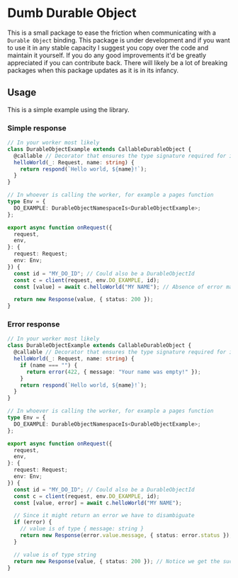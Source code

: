 # Dumb Durable Object
This is a small package to ease the friction when communicating with a `Durable Object` binding. This package is under development and if you want to use it in any stable capacity I suggest you copy over the code and maintain it yourself. If you do any good improvements it'd be greatly appreciated if you can contribute back. There will likely be a lot of breaking packages when this package updates as it is in its infancy.

## Usage
This is a simple example using the library.

### Simple response
```ts
// In your worker most likely
class DurableObjectExample extends CallableDurableObject {
  @callable // Decorator that ensures the type signature required for it to be callable
  helloWorld(_: Request, name: string) {
    return respond(`Hello world, ${name}!`);
  }
}

// In whoever is calling the worker, for example a pages function
type Env = {
  DO_EXAMPLE: DurableObjectNamespaceIs<DurableObjectExample>;
};

export async function onRequest({
  request,
  env,
}: {
  request: Request;
  env: Env;
}) {
  const id = "MY_DO_ID"; // Could also be a DurableObjectId
  const c = client(request, env.DO_EXAMPLE, id);
  const [value] = await c.helloWorld("MY NAME"); // Absence of error makes it easy deconstruct the value

  return new Response(value, { status: 200 });
}
```

### Error response
```ts
// In your worker most likely
class DurableObjectExample extends CallableDurableObject {
  @callable // Decorator that ensures the type signature required for it to be callable
  helloWorld(_: Request, name: string) {
    if (name === "") {
      return error(422, { message: "Your name was empty!" });
    }
    return respond(`Hello world, ${name}!`);
  }
}

// In whoever is calling the worker, for example a pages function
type Env = {
  DO_EXAMPLE: DurableObjectNamespaceIs<DurableObjectExample>;
};

export async function onRequest({
  request,
  env,
}: {
  request: Request;
  env: Env;
}) {
  const id = "MY_DO_ID"; // Could also be a DurableObjectId
  const c = client(request, env.DO_EXAMPLE, id);
  const [value, error] = await c.helloWorld("MY NAME");

  // Since it might return an error we have to disambiguate
  if (error) {
    // value is of type { message: string }
    return new Response(error.value.message, { status: error.status }); // Notice we get the error value here
  }

  // value is of type string
  return new Response(value, { status: 200 }); // Notice we get the successful value here
}
```